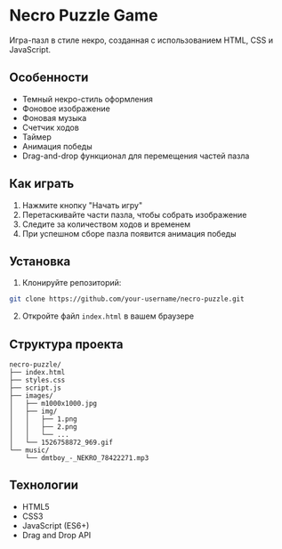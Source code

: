 # Necro Puzzle Game

Игра-пазл в стиле некро, созданная с использованием HTML, CSS и JavaScript.

## Особенности

- Темный некро-стиль оформления
- Фоновое изображение
- Фоновая музыка
- Счетчик ходов
- Таймер
- Анимация победы
- Drag-and-drop функционал для перемещения частей пазла

## Как играть

1. Нажмите кнопку "Начать игру"
2. Перетаскивайте части пазла, чтобы собрать изображение
3. Следите за количеством ходов и временем
4. При успешном сборе пазла появится анимация победы

## Установка

1. Клонируйте репозиторий:
```bash
git clone https://github.com/your-username/necro-puzzle.git
```

2. Откройте файл `index.html` в вашем браузере

## Структура проекта

```
necro-puzzle/
├── index.html
├── styles.css
├── script.js
├── images/
│   ├── m1000x1000.jpg
│   ├── img/
│   │   ├── 1.png
│   │   ├── 2.png
│   │   └── ...
│   └── 1526758872_969.gif
└── music/
    └── dmtboy_-_NEKRO_78422271.mp3
```

## Технологии

- HTML5
- CSS3
- JavaScript (ES6+)
- Drag and Drop API 